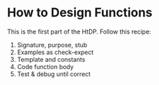 # How to Design Functions

This is the first part of the HtDP. Follow this recipe:
1. Signature, purpose, stub
2. Examples as check-expect
3. Template and constants
4. Code function body
5. Test & debug until correct
